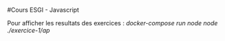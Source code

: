 #Cours ESGI - Javascript

Pour afficher les resultats des exercices : *_docker-compose run node node ./exercice-1/ap_*